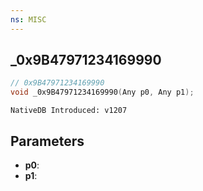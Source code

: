 ```yaml
---
ns: MISC
---
```

## _0x9B47971234169990

```c
// 0x9B47971234169990
void _0x9B47971234169990(Any p0, Any p1);
```

```
NativeDB Introduced: v1207
```

## Parameters
* **p0**:
* **p1**:
